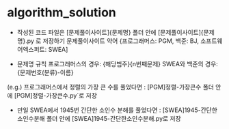 # algorithm_solution


- 작성된 코드 파일은 [문제풀이사이트]{문제명} 폴더 안에
[문제풀이사이트]{문제명}.py 로 저장하기
문제풀이사이트 약어 {프로그래머스: PGM, 백준: BJ, 소프트웨어엑스퍼트: SWEA]

- 문제명 규칙 프로그래머스의 경우: {해당범주}{n번째문제} SWEA와 백준의 경우: {문제번호(분류)-이름}

(e.g.) 프로그래머스에서 정렬의 가장 큰 수를 풀었다면 : [PGM]정렬-가장큰수 폴더 안에 [PGM]정렬-가장큰수.py`로 저장

- 만일 SWEA에서 1945번 간단한 소인수 분해를 풀었다면 : [SWEA]1945-간단한소인수분해 폴더 안에 [SWEA]1945-간단한소인수분해.py로 저장
